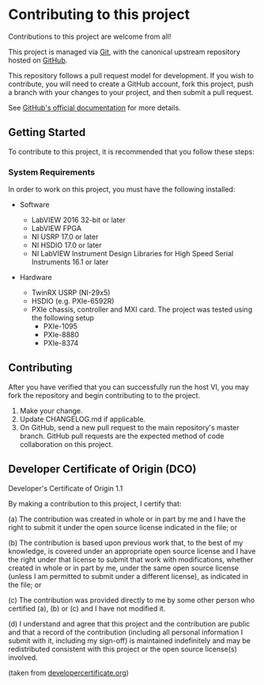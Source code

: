 Contributing to this project
===========================

Contributions to this project are welcome from all!

This project is managed via [Git](https://git-scm.com), with the canonical
upstream repository hosted on [GitHub](http://developercertificate.org/).

This repository follows a pull request model for development.
If you wish to contribute, you will need to create a GitHub account, fork this project,
push a branch with your changes to your project, and then submit a pull request.

See [GitHub's official documentation](https://help.github.com/articles/using-pull-requests/)
for more details.

Getting Started
---------------

To contribute to this project, it is recommended that you follow these steps:

### System Requirements

In order to work on this project, you must have the
following installed:

* Software
    - LabVIEW 2016 32-bit or later
    - LabVIEW FPGA
    - NI USRP 17.0 or later
    - NI HSDIO 17.0 or later
    - NI LabVIEW Instrument Design Libraries for High Speed Serial Instruments 16.1 or later

* Hardware
    - TwinRX USRP (NI-29x5)
    - HSDIO (e.g. PXIe-6592R)
    - PXIe chassis, controller and MXI card. The project was tested using the following setup
        - PXIe-1095
        - PXIe-8880
        - PXIe-8374



Contributing
------------

After you have verified that you can successfully run the host VI, you may fork the repository and
begin contributing to to the project.
1. Make your change.
1. Update CHANGELOG.md if applicable.
1. On GitHub, send a new pull request to the main repository's master branch. GitHub
   pull requests are the expected method of code collaboration on this project.

Developer Certificate of Origin (DCO)
-------------------------------------

Developer's Certificate of Origin 1.1

By making a contribution to this project, I certify that:

(a) The contribution was created in whole or in part by me and I
    have the right to submit it under the open source license
    indicated in the file; or

(b) The contribution is based upon previous work that, to the best
    of my knowledge, is covered under an appropriate open source
    license and I have the right under that license to submit that
    work with modifications, whether created in whole or in part
    by me, under the same open source license (unless I am
    permitted to submit under a different license), as indicated
    in the file; or

(c) The contribution was provided directly to me by some other
    person who certified (a), (b) or (c) and I have not modified
    it.

(d) I understand and agree that this project and the contribution
    are public and that a record of the contribution (including all
    personal information I submit with it, including my sign-off) is
    maintained indefinitely and may be redistributed consistent with
    this project or the open source license(s) involved.

(taken from [developercertificate.org](http://developercertificate.org/))



